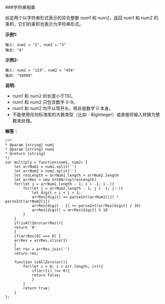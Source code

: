 ###字符串相乘

给定两个以字符串形式表示的非负整数 num1 和 num2，返回 num1 和 num2 的乘积，它们的乘积也表示为字符串形式。

**示例1:**

    输入: num1 = "2", num2 = "3"
    输出: "6"

**示例2:**

    输入: num1 = "123", num2 = "456"
    输出: "56088"

**说明:**

- num1 和 num2 的长度小于110。
- num1 和 num2 只包含数字 0-9。
- num1 和 num2 均不以零开头，除非是数字 0 本身。
- 不能使用任何标准库的大数类型（比如 - BigInteger）或直接将输入转换为整数来处理。

**解答：**

    /**
    * @param {string} num1
    * @param {string} num2
    * @return {string}
    */
    var multiply = function(num1, num2) {
        let arrNum1 = num1.split('') 
        let arrNum2 = num2.split('')
        let resLength = arrNum1.length + arrNum2.length
        let arrRes = new Int8Array(resLength)
        for(let i = arrNum1.length - 1; i > -1; i--){
            for(let j = arrNum2.length - 1; j > -1; j--){
                let digit = i + j + 1;
                arrRes[digit] += parseInt(arrNum1[i]) * parseInt(arrNum2[j])
                arrRes[digit - 1] += parseInt(arrRes[digit] / 10)
                arrRes[digit] = arrRes[digit] % 10
            }
        }
        if(isAllZero(arrRes)){
        return '0'
        }
        if(arrRes[0] === 0) {
        arrRes = arrRes.slice(1)  
        }
        let res = arrRes.join('')
        return res;
        
        function isAllZero(arr){
            for(let i = 0; i < arr.length; i++){
                if(arr[i] !== 0){
                return false;
                }
            }
            return true;
        }
    };